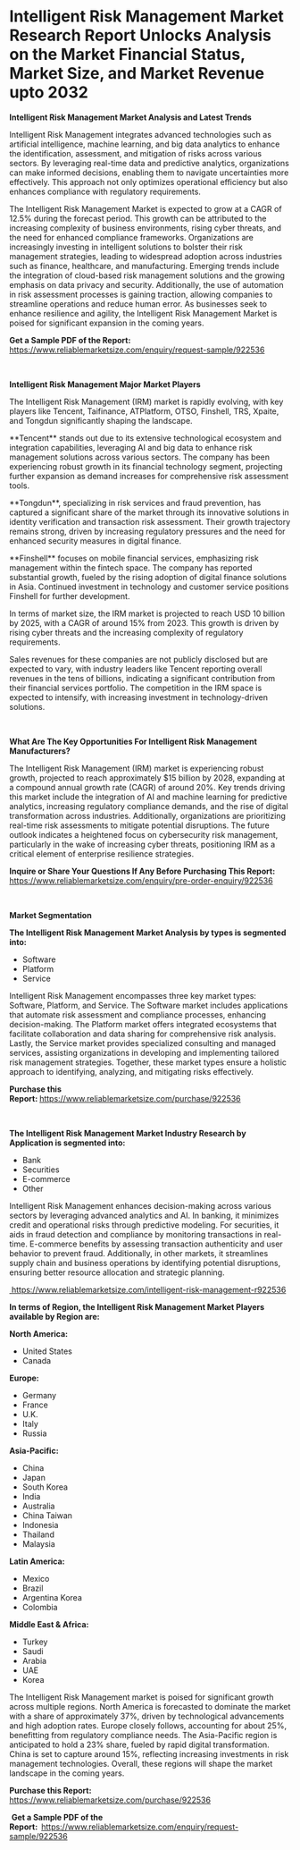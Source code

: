 <p><h1>Intelligent Risk Management Market Research Report Unlocks Analysis on the Market Financial Status, Market Size, and Market Revenue upto 2032</h1></p><p><strong>Intelligent Risk Management Market Analysis and Latest Trends</strong></p>
<p><p>Intelligent Risk Management integrates advanced technologies such as artificial intelligence, machine learning, and big data analytics to enhance the identification, assessment, and mitigation of risks across various sectors. By leveraging real-time data and predictive analytics, organizations can make informed decisions, enabling them to navigate uncertainties more effectively. This approach not only optimizes operational efficiency but also enhances compliance with regulatory requirements.</p><p>The Intelligent Risk Management Market is expected to grow at a CAGR of 12.5% during the forecast period. This growth can be attributed to the increasing complexity of business environments, rising cyber threats, and the need for enhanced compliance frameworks. Organizations are increasingly investing in intelligent solutions to bolster their risk management strategies, leading to widespread adoption across industries such as finance, healthcare, and manufacturing. Emerging trends include the integration of cloud-based risk management solutions and the growing emphasis on data privacy and security. Additionally, the use of automation in risk assessment processes is gaining traction, allowing companies to streamline operations and reduce human error. As businesses seek to enhance resilience and agility, the Intelligent Risk Management Market is poised for significant expansion in the coming years.</p></p>
<p><strong>Get a Sample PDF of the Report:&nbsp;</strong> <a href="https://www.reliablemarketsize.com/enquiry/request-sample/922536?utm_campaign=1888&utm_medium=2&utm_source=Github&utm_content=ia&utm_term=18042025&utm_id=intelligent-risk-management">https://www.reliablemarketsize.com/enquiry/request-sample/922536</a></p>
<p>&nbsp;</p>
<p><strong>Intelligent Risk Management Major Market Players</strong></p>
<p><p>The Intelligent Risk Management (IRM) market is rapidly evolving, with key players like Tencent, Taifinance, ATPlatform, OTSO, Finshell, TRS, Xpaite, and Tongdun significantly shaping the landscape. </p><p>**Tencent** stands out due to its extensive technological ecosystem and integration capabilities, leveraging AI and big data to enhance risk management solutions across various sectors. The company has been experiencing robust growth in its financial technology segment, projecting further expansion as demand increases for comprehensive risk assessment tools.</p><p>**Tongdun**, specializing in risk services and fraud prevention, has captured a significant share of the market through its innovative solutions in identity verification and transaction risk assessment. Their growth trajectory remains strong, driven by increasing regulatory pressures and the need for enhanced security measures in digital finance.</p><p>**Finshell** focuses on mobile financial services, emphasizing risk management within the fintech space. The company has reported substantial growth, fueled by the rising adoption of digital finance solutions in Asia. Continued investment in technology and customer service positions Finshell for further development.</p><p>In terms of market size, the IRM market is projected to reach USD 10 billion by 2025, with a CAGR of around 15% from 2023. This growth is driven by rising cyber threats and the increasing complexity of regulatory requirements.</p><p>Sales revenues for these companies are not publicly disclosed but are expected to vary, with industry leaders like Tencent reporting overall revenues in the tens of billions, indicating a significant contribution from their financial services portfolio. The competition in the IRM space is expected to intensify, with increasing investment in technology-driven solutions.</p></p>
<p>&nbsp;</p>
<p><strong>What Are The Key Opportunities For Intelligent Risk Management Manufacturers?</strong></p>
<p><p>The Intelligent Risk Management (IRM) market is experiencing robust growth, projected to reach approximately $15 billion by 2028, expanding at a compound annual growth rate (CAGR) of around 20%. Key trends driving this market include the integration of AI and machine learning for predictive analytics, increasing regulatory compliance demands, and the rise of digital transformation across industries. Additionally, organizations are prioritizing real-time risk assessments to mitigate potential disruptions. The future outlook indicates a heightened focus on cybersecurity risk management, particularly in the wake of increasing cyber threats, positioning IRM as a critical element of enterprise resilience strategies.</p></p>
<p><strong>Inquire or Share Your Questions If Any Before Purchasing This Report:</strong> <a href="https://www.reliablemarketsize.com/enquiry/pre-order-enquiry/922536?utm_campaign=1888&utm_medium=2&utm_source=Github&utm_content=ia&utm_term=18042025&utm_id=intelligent-risk-management">https://www.reliablemarketsize.com/enquiry/pre-order-enquiry/922536</a></p>
<p>&nbsp;</p>
<p><strong>Market Segmentation</strong></p>
<p><strong>The Intelligent Risk Management Market Analysis by types is segmented into:</strong></p>
<p><ul><li>Software</li><li>Platform</li><li>Service</li></ul></p>
<p><p>Intelligent Risk Management encompasses three key market types: Software, Platform, and Service. The Software market includes applications that automate risk assessment and compliance processes, enhancing decision-making. The Platform market offers integrated ecosystems that facilitate collaboration and data sharing for comprehensive risk analysis. Lastly, the Service market provides specialized consulting and managed services, assisting organizations in developing and implementing tailored risk management strategies. Together, these market types ensure a holistic approach to identifying, analyzing, and mitigating risks effectively.</p></p>
<p><strong>Purchase this Report:&nbsp;</strong><a href="https://www.reliablemarketsize.com/purchase/922536?utm_campaign=1888&utm_medium=2&utm_source=Github&utm_content=ia&utm_term=18042025&utm_id=intelligent-risk-management">https://www.reliablemarketsize.com/purchase/922536</a></p>
<p>&nbsp;</p>
<p><strong>The Intelligent Risk Management Market Industry Research by Application is segmented into:</strong></p>
<p><ul><li>Bank</li><li>Securities</li><li>E-commerce</li><li>Other</li></ul></p>
<p><p>Intelligent Risk Management enhances decision-making across various sectors by leveraging advanced analytics and AI. In banking, it minimizes credit and operational risks through predictive modeling. For securities, it aids in fraud detection and compliance by monitoring transactions in real-time. E-commerce benefits by assessing transaction authenticity and user behavior to prevent fraud. Additionally, in other markets, it streamlines supply chain and business operations by identifying potential disruptions, ensuring better resource allocation and strategic planning.</p></p>
<p><a href="https://www.reliablemarketsize.com/intelligent-risk-management-r922536?utm_campaign=1888&utm_medium=2&utm_source=Github&utm_content=ia&utm_term=18042025&utm_id=intelligent-risk-management">&nbsp;https://www.reliablemarketsize.com/intelligent-risk-management-r922536</a></p>
<p><strong>In terms of Region, the Intelligent Risk Management Market Players available by Region are:</strong></p>
<p>
    <p> <strong> North America: </strong>
        <ul>
            <li>United States</li>
            <li>Canada</li>
        </ul>
        </p> 
    <p> <strong> Europe: </strong>
        <ul>
            <li>Germany</li>
            <li>France</li>
            <li>U.K.</li>
            <li>Italy</li>
            <li>Russia</li>
        </ul>
        </p> 
    <p> <strong> Asia-Pacific: </strong>
        <ul>
            <li>China</li>
            <li>Japan</li>
            <li>South Korea</li>
            <li>India</li>
            <li>Australia</li>
            <li>China Taiwan</li>
            <li>Indonesia</li>
            <li>Thailand</li>
            <li>Malaysia</li>
        </ul>
        </p> 
    <p> <strong> Latin America: </strong>
        <ul>
            <li>Mexico</li>
            <li>Brazil</li>
            <li>Argentina Korea</li>
            <li>Colombia</li>
        </ul>
        </p> 
    <p> <strong> Middle East & Africa: </strong>
        <ul>
            <li>Turkey</li>
            <li>Saudi</li>
            <li>Arabia</li>
            <li>UAE</li>
            <li>Korea</li>
        </ul>
    </p>
    </p>
<p><p>The Intelligent Risk Management market is poised for significant growth across multiple regions. North America is forecasted to dominate the market with a share of approximately 37%, driven by technological advancements and high adoption rates. Europe closely follows, accounting for about 25%, benefitting from regulatory compliance needs. The Asia-Pacific region is anticipated to hold a 23% share, fueled by rapid digital transformation. China is set to capture around 15%, reflecting increasing investments in risk management technologies. Overall, these regions will shape the market landscape in the coming years.</p></p>
<p><strong>Purchase this Report: </strong><a href="https://www.reliablemarketsize.com/purchase/922536?utm_campaign=1888&utm_medium=2&utm_source=Github&utm_content=ia&utm_term=18042025&utm_id=intelligent-risk-management">https://www.reliablemarketsize.com/purchase/922536</a></p>
<p>&nbsp;<strong>Get a Sample PDF of the Report:&nbsp;&nbsp;</strong><a href="https://www.reliablemarketsize.com/enquiry/request-sample/922536?utm_campaign=1888&utm_medium=2&utm_source=Github&utm_content=ia&utm_term=18042025&utm_id=intelligent-risk-management">https://www.reliablemarketsize.com/enquiry/request-sample/922536</a></p>
<p><strong></strong></p>
<p><p></p><p></p><p></p></p>
